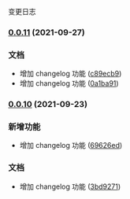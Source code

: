 变更日志
### [0.0.11](https://github.com/clouDr-f2e/rubick/compare/v0.0.10...v0.0.11) (2021-09-27)


### 文档

* 增加 changelog 功能 ([c89ecb9](https://github.com/clouDr-f2e/rubick/commit/c89ecb9c66607f5d390c564d753bc30bd180bf91))
* 增加 changelog 功能 ([0a1ba91](https://github.com/clouDr-f2e/rubick/commit/0a1ba91792dcf71c64896d9ec26b266e2c9b0355))

### [0.0.10](https://github.com/clouDr-f2e/rubick/compare/v0.0.9...v0.0.10) (2021-09-23)


### 新增功能

* 增加 changelog 功能 ([69626ed](https://github.com/clouDr-f2e/rubick/commit/69626ed69e4a19d6e85388591a5c1273806893f3))


### 文档

* 增加 changelog 功能 ([3bd9271](https://github.com/clouDr-f2e/rubick/commit/3bd927140366da9f4b3a3e6e81cad04d92c76c55))
